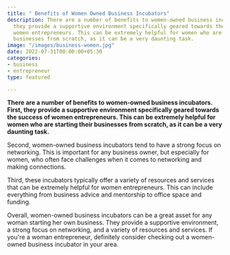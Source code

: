 ```yaml
---
title: " Benefits of Women Owned Business Incubators"
description: There are a number of benefits to women-owned business incubators. First,
  they provide a supportive environment specifically geared towards the success of
  women entrepreneurs. This can be extremely helpful for women who are starting their
  businesses from scratch, as it can be a very daunting task.
image: "/images/business-women.jpg"
date: 2022-07-31T00:00:00+05:30
categories:
- business
- entrepreneur
type: featured

---
```

**There are a number of benefits to women-owned business incubators. First, they provide a supportive environment specifically geared towards the success of women entrepreneurs. This can be extremely helpful for women who are starting their businesses from scratch, as it can be a very daunting task.**

Second, women-owned business incubators tend to have a strong focus on networking. This is important for any business owner, but especially for women, who often face challenges when it comes to networking and making connections.

Third, these incubators typically offer a variety of resources and services that can be extremely helpful for women entrepreneurs. This can include everything from business advice and mentorship to office space and funding.

Overall, women-owned business incubators can be a great asset for any woman starting her own business. They provide a supportive environment, a strong focus on networking, and a variety of resources and services. If you're a woman entrepreneur, definitely consider checking out a women-owned business incubator in your area.
